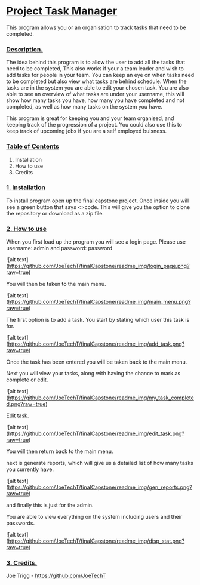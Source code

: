 # <ins>**Project Task Manager**</ins>

This program allows you or an organisation to track tasks that need to be completed.


### <ins>Description.</ins>

The idea behind this program is to allow the user to add all the tasks that need to be completed,
This also works if your a team leader and wish to add tasks for people in your team.
You can keep an eye on when tasks need to be completed but also view what tasks are behind schedule.
When the tasks are in the system you are able to edit your chosen task.
You are also able to see an overview of what tasks are under your username, this will show how many
tasks you have, how many you have completed and not completed, as well as how many tasks on the system
you have. 

This program is great for keeping you and your team organised, and keeping track of the progression 
of a project. You could also use this to keep track of upcoming jobs if you are a self 
employed buisness.

### <ins>Table of Contents</ins>

1. Installation
2. How to use
3. Credits


### <ins>1. Installation</ins>

To install program open up the final capstone project.
Once inside you will see a green button that says <>code.
This will give you the option to clone the repository or download as a zip file.

### <ins>2. How to use</ins>

When you first load up the program you will see a login page. 
Please use username: admin and password: password

![alt text] (https://github.com/JoeTechT/finalCapstone/readme_img/login_page.png?raw=true)

You will then be taken to the main menu.

![alt text] (https://github.com/JoeTechT/finalCapstone/readme_img/main_menu.png?raw=true)

The first option is to add a task.
You start by stating which user this task is for.

![alt text] (https://github.com/JoeTechT/finalCapstone/readme_img/add_task.png?raw=true)

Once the task has been entered you will be taken back to the main menu.

Next you will view your tasks, along with having the chance to mark as complete or edit.

![alt text] (https://github.com/JoeTechT/finalCapstone/readme_img/my_task_completed.png?raw=true)

Edit task.

![alt text] (https://github.com/JoeTechT/finalCapstone/readme_img/edit_task.png?raw=true)

You will then return back to the main menu.

next is generate reports, which will give us a detailed list of how many tasks you currently have.

![alt text] (https://github.com/JoeTechT/finalCapstone/readme_img/gen_reports.png?raw=true)

and finally this is just for the admin. 

You are able to view everything on the system including users and their passwords.

![alt text] (https://github.com/JoeTechT/finalCapstone/readme_img/disp_stat.png?raw=true)


### <ins>3. Credits.</ins>

Joe Trigg - https://github.com/JoeTechT



